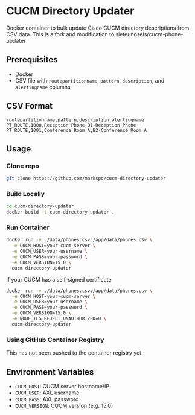 # CUCM Directory Updater

Docker container to bulk update Cisco CUCM directory descriptions from CSV data.
This is a fork and modification to sieteunoseis/cucm-phone-updater

## Prerequisites
- Docker
- CSV file with `routepartitionname`, `pattern`, `description`, and `alertingname` columns

## CSV Format
```csv
routepartitionname,pattern,description,alertingname
PT_ROUTE,1000,Reception Phone,B1-Reception Phone
PT_ROUTE,1001,Conference Room A,B2-Conference Room A
```

## Usage

### Clone repo
```bash
git clone https://github.com/markspo/cucm-directory-updater
```

### Build Locally
```bash
cd cucm-directory-updater
docker build -t cucm-directory-updater .
```

### Run Container
```bash
docker run -v ./data/phones.csv:/app/data/phones.csv \
  -e CUCM_HOST=your-cucm-server \
  -e CUCM_USER=your-username \
  -e CUCM_PASS=your-password \
  -e CUCM_VERSION=15.0 \
  cucm-directory-updater
```
If your CUCM has a self-signed certificate
```bash
docker run -v ./data/phones.csv:/app/data/phones.csv \
  -e CUCM_HOST=your-cucm-server \
  -e CUCM_USER=your-username \
  -e CUCM_PASS=your-password \
  -e CUCM_VERSION=15.0 \
  -e NODE_TLS_REJECT_UNAUTHORIZED=0 \
  cucm-directory-updater
```

### Using GitHub Container Registry

This has not been pushed to the container registry yet.

## Environment Variables
- `CUCM_HOST`: CUCM server hostname/IP
- `CUCM_USER`: AXL username
- `CUCM_PASS`: AXL password
- `CUCM_VERSION`: CUCM version (e.g. 15.0)
